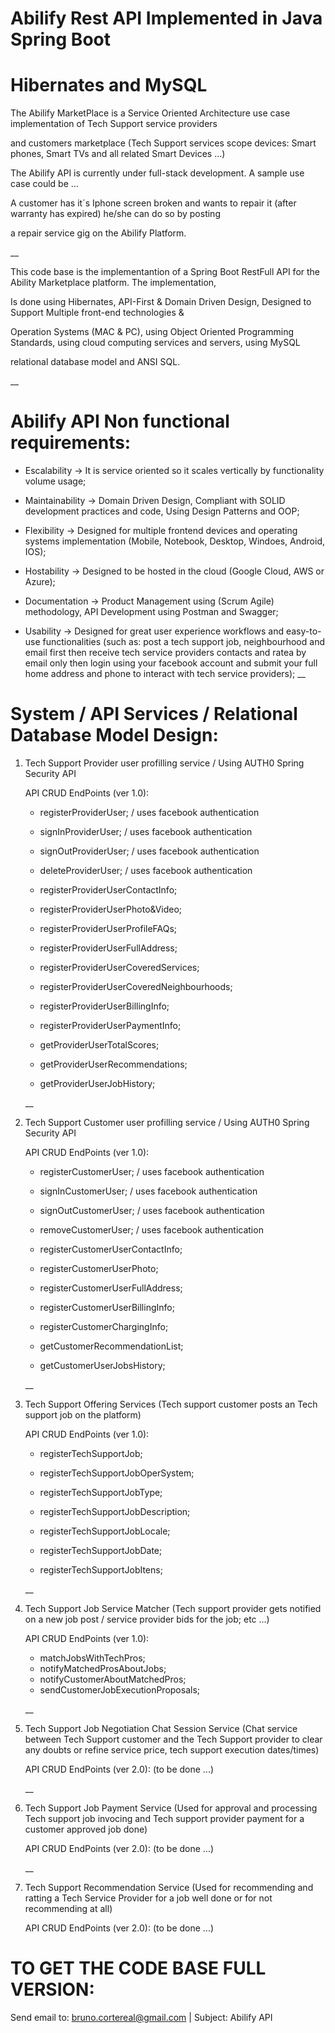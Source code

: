 # Abilify Rest API Implemented in Java Spring Boot
# Hibernates and MySQL

The Abilify MarketPlace is a Service Oriented Architecture use case implementation of Tech Support service providers 

and customers marketplace (Tech Support services scope devices: Smart phones, Smart TVs and all related Smart Devices ...)  

The Abilify API is currently under full-stack development. A sample use case could be ...

A customer has it´s Iphone screen broken and wants to repair it (after warranty has expired) he/she can do so by posting

a repair service gig on the Abilify Platform.

__

This code base is the implementantion of a Spring Boot RestFull API for the Ability Marketplace platform. The implementation,

Is done using Hibernates, API-First & Domain Driven Design, Designed to Support Multiple front-end technologies & 

Operation Systems (MAC & PC), using Object Oriented Programming Standards, using cloud computing services and servers, using MySQL 

relational database model and ANSI SQL.

__

# Abilify API Non functional requirements:

+ Escalability -> It is service oriented so it scales vertically by functionality volume usage;

+ Maintainability -> Domain Driven Design, Compliant with SOLID development practices and code, Using Design Patterns and OOP;

+ Flexibility -> Designed for multiple frontend devices and operating systems implementation (Mobile, Notebook, Desktop, Windoes, Android, IOS);

+ Hostability -> Designed to be hosted in the cloud (Google Cloud, AWS or Azure);

+ Documentation -> Product Management using (Scrum Agile) methodology, API Development using Postman and Swagger;

+ Usability -> Designed for great user experience workflows and easy-to-use functionalities (such as:  post a tech support job, neighbourhood and email first then receive tech service providers contacts and ratea by email only then login using your facebook account and submit your full home address and phone to interact with tech service providers);
__

# System / API Services / Relational Database Model Design:

1) Tech Support Provider user profilling service / Using AUTH0 Spring Security API 

   API CRUD EndPoints (ver 1.0):

   - registerProviderUser;  / uses facebook authentication         
   - signInProviderUser;    / uses facebook authentication
   - signOutProviderUser;   / uses facebook authentication
   - deleteProviderUser;    / uses facebook authentication

   - registerProviderUserContactInfo;
   - registerProviderUserPhoto&Video;
   - registerProviderUserProfileFAQs;
   - registerProviderUserFullAddress;

   - registerProviderUserCoveredServices;
   - registerProviderUserCoveredNeighbourhoods;

   - registerProviderUserBillingInfo;
   - registerProviderUserPaymentInfo;

   - getProviderUserTotalScores;
   - getProviderUserRecommendations;
   - getProviderUserJobHistory;

   __
   
2) Tech Support Customer user profilling service / Using AUTH0 Spring Security API 

   API CRUD EndPoints (ver 1.0):

   - registerCustomerUser;  / uses facebook authentication
   - signInCustomerUser;    / uses facebook authentication
   - signOutCustomerUser;   / uses facebook authentication
   - removeCustomerUser;    / uses facebook authentication
   
   - registerCustomerUserContactInfo;
   - registerCustomerUserPhoto;
   - registerCustomerUserFullAddress;
   
   - registerCustomerUserBillingInfo;
   - registerCustomerChargingInfo;
   
   - getCustomerRecommendationList;
   - getCustomerUserJobsHistory;
  
   __
   
3) Tech Support Offering Services 
   (Tech support customer posts an Tech support job on the platform)

   API CRUD EndPoints (ver 1.0):
   
   - registerTechSupportJob;
   - registerTechSupportJobOperSystem;
   - registerTechSupportJobType;
   
   - registerTechSupportJobDescription;
   - registerTechSupportJobLocale;
   - registerTechSupportJobDate;
   - registerTechSupportJobItens;
   
   __
   
4) Tech Support Job Service Matcher 
   (Tech support provider gets notified on a new job post 
    / service provider bids for the job; etc ...)

   API CRUD EndPoints (ver 1.0):   
   
   - matchJobsWithTechPros;
   - notifyMatchedProsAboutJobs;
   - notifyCustomerAboutMatchedPros;
   - sendCustomerJobExecutionProposals;
   
   __
   
5) Tech Support Job Negotiation Chat Session Service
   (Chat service between Tech Support customer and 
    the Tech Support provider to clear any doubts or
    refine service price, tech support execution dates/times)

   API CRUD EndPoints (ver 2.0):
   (to be done ...)

   __
   
6) Tech Support Job Payment Service
   (Used for approval and processing Tech support job invocing
    and Tech support provider payment for a customer approved job done)

   API CRUD EndPoints (ver 2.0):
   (to be done ...)

   __
   
7) Tech Support Recommendation Service
   (Used for recommending and ratting a Tech Service Provider for
    a job well done or for not recommending at all)

   API CRUD EndPoints (ver 2.0):
   (to be done ...)
   
 # TO GET THE CODE BASE FULL VERSION: 
 Send email to: bruno.cortereal@gmail.com | Subject: Abilify API
